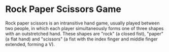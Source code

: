 # Rock Paper Scissors Game
Rock paper scissors is an intransitive hand game, usually played between two people, in which each player simultaneously forms one of three shapes with an outstretched hand. These shapes are "rock" (a closed fist), "paper" (a flat hand) and "scissors" (a fist with the index finger and middle finger extended, forming a V).

